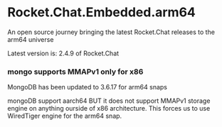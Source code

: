 # Rocket.Chat.Embedded.arm64
An open source journey bringing the latest Rocket.Chat releases to the arm64 universe

Latest version is: 2.4.9 of Rocket.Chat

### mongo supports MMAPv1 only for x86
MongoDB has been updated to 3.6.17 for arm64 snaps

mongoDB support aarch64  BUT it does not support MMAPv1 storage engine on anything ourside of x86 architecture.   This forces us to use WiredTiger engine for the arm64 snap.   
